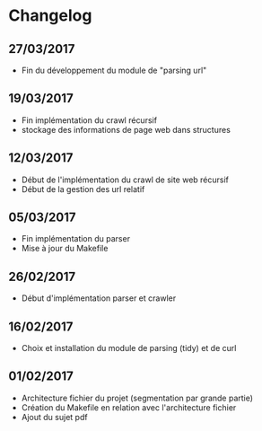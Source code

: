 # Changelog

## 27/03/2017
- Fin du développement du module de "parsing url"

## 19/03/2017
- Fin implémentation du crawl récursif
- stockage des informations de page web dans structures

## 12/03/2017
- Début de l'implémentation du crawl de site web récursif
- Début de la gestion des url relatif

## 05/03/2017
- Fin implémentation du parser
- Mise à jour du Makefile

## 26/02/2017
- Début d'implémentation parser et crawler

## 16/02/2017
- Choix et installation du module de parsing (tidy) et de curl

## 01/02/2017
- Architecture fichier du projet (segmentation par grande partie)
- Création du Makefile en relation avec l'architecture fichier
- Ajout du sujet pdf